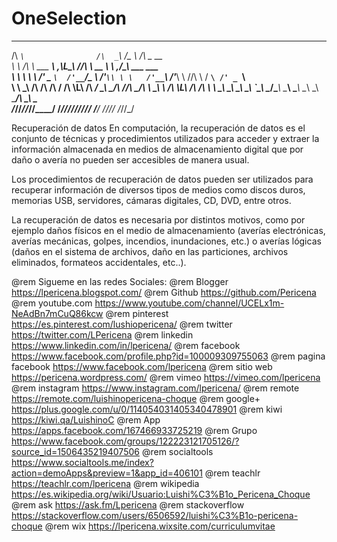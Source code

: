 # OneSelection

  _____                   ____            ___                  __                           
 /\  __`\                /\  _`\         /\_ \                /\ \__  __                    
 \ \ \/\ \    ___      __\ \,\L\_\     __\//\ \      __    ___\ \ ,_\/\_\    ___     ___    
  \ \ \ \ \ /' _ `\  /'__`\/_\__ \   /'__`\\ \ \   /'__`\ /'___\ \ \/\/\ \  / __`\ /' _ `\  
   \ \ \_\ \/\ \/\ \/\  __/ /\ \L\ \/\  __/ \_\ \_/\  __//\ \__/\ \ \_\ \ \/\ \L\ \/\ \/\ \ 
    \ \_____\ \_\ \_\ \____\\ `\____\ \____\/\____\ \____\ \____\\ \__\\ \_\ \____/\ \_\ \_\
     \/_____/\/_/\/_/\/____/ \/_____/\/____/\/____/\/____/\/____/ \/__/ \/_/\/___/  \/_/\/_/


Recuperación de datos
En computación, la recuperación de datos es el conjunto de técnicas y procedimientos utilizados para acceder y extraer la información almacenada en medios de almacenamiento digital que por daño o avería no pueden ser accesibles de manera usual.

Los procedimientos de recuperación de datos pueden ser utilizados para recuperar información de diversos tipos de medios como discos duros, memorias USB, servidores, cámaras digitales, CD, DVD, entre otros.

La recuperación de datos es necesaria por distintos motivos, como por ejemplo daños físicos en el medio de almacenamiento (averías electrónicas, averías mecánicas, golpes, incendios, inundaciones, etc.) o averías lógicas (daños en el sistema de archivos, daño en las particiones, archivos eliminados, formateos accidentales, etc..).


@rem Sigueme en las redes Sociales:
@rem Blogger          https://lpericena.blogspot.com/
@rem Github            https://github.com/Pericena
@rem youtube.com  https://www.youtube.com/channel/UCELx1m-NeAdBn7mCuQ86kcw
@rem pinterest        https://es.pinterest.com/lushiopericena/
@rem twitter             https://twitter.com/LPericena
@rem linkedin         https://www.linkedin.com/in/lpericena/
@rem facebook       https://www.facebook.com/profile.php?id=100009309755063
@rem pagina facebook  https://www.facebook.com/lpericena
@rem sitio web        https://pericena.wordpress.com/
@rem vimeo         https://vimeo.com/lpericena
@rem instagram      https://www.instagram.com/lpericena/
@rem remote      https://remote.com/luishinopericena-choque
@rem google+   https://plus.google.com/u/0/114054031405340478901
@rem kiwi       https://kiwi.qa/LuishinoC
@rem App    https://apps.facebook.com/167466933725219
@rem Grupo    https://www.facebook.com/groups/122223121705126/?source_id=1506435219407506
@rem socialtools https://www.socialtools.me/index?action=demoApps&preview=1&app_id=406101
@rem teachlr    https://teachlr.com/lpericena
@rem wikipedia  https://es.wikipedia.org/wiki/Usuario:Luishi%C3%B1o_Pericena_Choque
@rem ask          https://ask.fm/Lpericena
@rem stackoverflow  https://stackoverflow.com/users/6506592/luishi%C3%B1o-pericena-choque
@rem wix https://lpericena.wixsite.com/curriculumvitae
